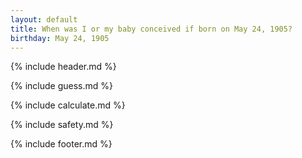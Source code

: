 ```yaml
---
layout: default
title: When was I or my baby conceived if born on May 24, 1905?
birthday: May 24, 1905
---
```


{% include header.md %}

{% include guess.md %}

{% include calculate.md %}

{% include safety.md %}

{% include footer.md %}



